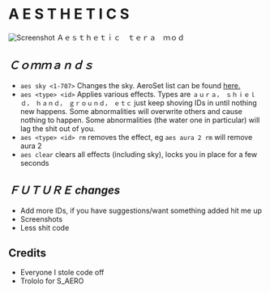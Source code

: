 # A E S T H E T I C S
![Screenshot](https://i.imgur.com/4pcmLQp.jpg)
Ａｅｓｔｈｅｔｉｃ　ｔｅｒａ　ｍｏｄ
## _Ｃｏｍｍａｎｄｓ_
* `aes sky <1-707>` Changes the sky. AeroSet list can be found [here.](https://docs.google.com/spreadsheets/d/1Inba-tW70grzqisvpdFPpKFfgz5XTptFygjUNb1T1hw/edit?usp=sharing)
* `aes <type> <id>` Applies various effects. Types are `ａｕｒａ，　ｓｈｉｅｌｄ，　ｈａｎｄ，　ｇｒｏｕｎｄ，　ｅｔｃ` just keep shoving IDs in until nothing new happens. Some abnormalities will overwrite others and cause nothing to happen. Some abnormalities (the water one in particular) will lag the shit out of you.
* `aes <type> <id> rm` removes the effect, eg `aes aura 2 rm` will remove aura 2
* `aes clear` clears all effects (including sky), locks you in place for a few seconds

## _ＦＵＴＵＲＥ changes_
* Add more IDs, if you have suggestions/want something added hit me up
* Screenshots
* Less shit code

## Credits
* Everyone I stole code off
* Trololo for S_AERO
